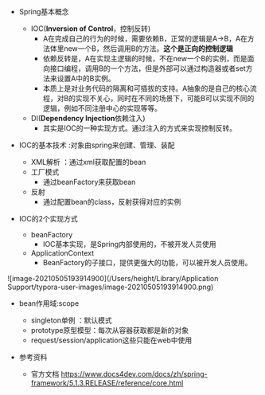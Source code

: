 - Spring基本概念
  - IOC(**Inversion of Control**，控制反转)
    - A在完成自己的行为的时候，需要依赖B，正常的逻辑是A->B，A在方法体里new一个B，然后调用B的方法。**这个是正向的控制逻辑**
    - 依赖反转是，A在实现主逻辑的时候，不在new一个B的实例，而是面向接口编程，调用B的一个方法，但是外部可以通过构造器或者set方法来设置A中的B实例。
    - 本质上是对业务代码的隔离和可插拔的支持。A抽象的是自己的核心流程，对B的实现不关心，同时在不同的场景下，可能B可以实现不同的逻辑，例如不同注册中心的实现等等。
  - DI(**Dependency Injection**依赖注入)
    - 其实是IOC的一种实现方式。通过注入的方式来实现控制反转。
- IOC的基本技术 :对象由spring来创建、管理、装配
  - XML解析 ：通过xml获取配置的bean
  - 工厂模式
    - 通过beanFactory来获取bean
  - 反射
    - 通过配置bean的class，反射获得对应的实例

- IOC的2个实现方式

  - beanFactory
    - IOC基本实现，是Spring内部使用的，不被开发人员使用
  - ApplicationContext
    - BeanFactory的子接口，提供更强大的功能，可以被开发人员使用。

  



![image-20210505193914900](/Users/height/Library/Application Support/typora-user-images/image-20210505193914900.png)





- bean作用域:scope

  - singleton单例 ：默认模式
  - prototype原型模型：每次从容器获取都是新的对象
  - request/session/application这些只能在web中使用

  

- 参考资料
  - 官方文档 https://www.docs4dev.com/docs/zh/spring-framework/5.1.3.RELEASE/reference/core.html